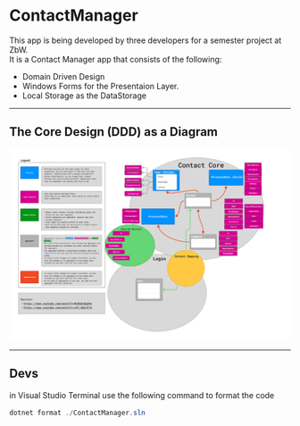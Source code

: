 # ContactManager
This app is being developed by three developers for a semester project at ZbW.</br>
It is a Contact Manager app that consists of the following:
- Domain Driven Design 
- Windows Forms for the Presentaion Layer.
- Local Storage as the DataStorage

---

## The Core Design (DDD) as a Diagram
![Domain Driven Design Diagram](docs/assets/Domain%20Driven%20Design.png)

---
## Devs

in Visual Studio Terminal use the following command to format the code
```csharp
dotnet format ./ContactManager.sln
```
